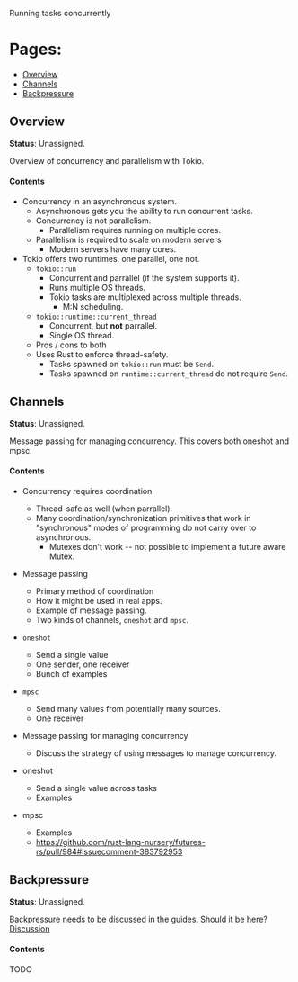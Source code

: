 Running tasks concurrently

# Pages:

* [Overview](#overview)
* [Channels](#channels)
* [Backpressure](#backpressure)

<a name="overview"></a>
## Overview

**Status**: Unassigned.

Overview of concurrency and parallelism with Tokio.

#### Contents

* Concurrency in an asynchronous system.
  * Asynchronous gets you the ability to run concurrent tasks.
  * Concurrency is not parallelism.
    * Parallelism requires running on multiple cores.
  * Parallelism is required to scale on modern servers
    * Modern servers have many cores.
* Tokio offers two runtimes, one parallel, one not.
  * `tokio::run`
    * Concurrent and parrallel (if the system supports it).
    * Runs multiple OS threads.
    * Tokio tasks are multiplexed across multiple threads.
      * M:N scheduling.
  * `tokio::runtime::current_thread`
    * Concurrent, but **not** parrallel.
    * Single OS thread.
  * Pros / cons to both
  * Uses Rust to enforce thread-safety.
    * Tasks spawned on `tokio::run` must be `Send`.
    * Tasks spawned on `runtime::current_thread` do not require `Send`.

<a name="channels"></a>
## Channels

**Status**: Unassigned.

Message passing for managing concurrency. This covers both oneshot and mpsc.

#### Contents

* Concurrency requires coordination
  * Thread-safe as well (when parrallel).
  * Many coordination/synchronization primitives that work in "synchronous"
    modes of programming do not carry over to asynchronous.
    * Mutexes don't work -- not possible to implement a future aware Mutex.
* Message passing
  * Primary method of coordination
  * How it might be used in real apps.
  * Example of message passing.
  * Two kinds of channels, `oneshot` and `mpsc`.
* `oneshot`
  * Send a single value
  * One sender, one receiver
  * Bunch of examples
* `mpsc`
  * Send many values from potentially many sources.
  * One receiver

* Message passing for managing concurrency
  * Discuss the strategy of using messages to manage concurrency.
* oneshot
  * Send a single value across tasks
  * Examples
* mpsc
  * Examples
  * https://github.com/rust-lang-nursery/futures-rs/pull/984#issuecomment-383792953

<a name="backpressure"></a>
## Backpressure

**Status**: Unassigned.

Backpressure needs to be discussed in the guides. Should it be here?
[Discussion](https://github.com/tokio-rs/doc-push/issues/53)

#### Contents

TODO
